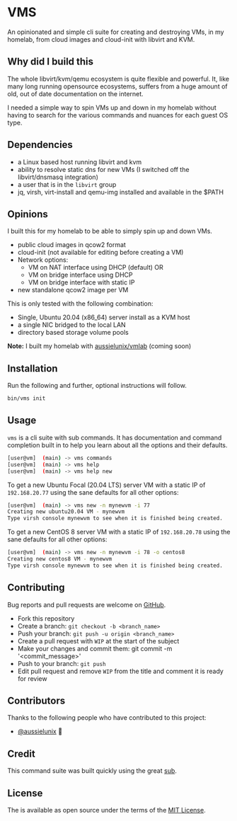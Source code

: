 # VMS

An opinionated and simple cli suite for creating and destroying VMs, in my homelab, from cloud images and cloud-init with libvirt and KVM.  

## Why did I build this

The whole libvirt/kvm/qemu ecosystem is quite flexible and powerful. It, like
many long running opensource ecosystems, suffers from a huge amount of old, out
of date documentation on the internet.

I needed a simple way to spin VMs up and down in my homelab without having to
search for the various commands and nuances for each guest OS type.

## Dependencies

* a Linux based host running libvirt and kvm
* ability to resolve static dns for new VMs (I switched off the libvirt/dnsmasq integration)
* a user that is in the `libvirt` group
* jq, virsh, virt-install and qemu-img installed and available in the $PATH

## Opinions

I built this for my homelab to be able to simply spin up and down VMs.

* public cloud images in qcow2 format
* cloud-init (not available for editing before creating a VM)
* Network options:
  * VM on NAT interface using DHCP (default) OR
  * VM on bridge interface using DHCP
  * VM on bridge interface with static IP
* new standalone qcow2 image per VM

This is only tested with the following combination:

* Single, Ubuntu 20.04 (x86_64) server install as a KVM host
* a single NIC bridged to the local LAN
* directory based storage volume pools

**Note:** I built my homelab with [aussielunix/vmlab](https://github.com/aussielunix/vmlab) (coming soon)

## Installation

Run the following and further, optional instructions will follow.

```bash
bin/vms init
```

## Usage

`vms` is a cli suite with sub commands. It has documentation and command completion built in to help you learn about all the options and their defaults.  

```bash
[user@vm]  (main) -> vms commands
[user@vm]  (main) -> vms help
[user@vm]  (main) -> vms help new
```

To get a new Ubuntu Focal (20.04 LTS) server VM with a static IP of `192.168.20.77` using the sane defaults for all other options:

```bash
[user@vm]  (main) -> vms new -n mynewvm -i 77
Creating new ubuntu20.04 VM - mynewvm
Type virsh console mynewvm to see when it is finished being created.
```

To get a new CentOS 8 server VM with a static IP of `192.168.20.78` using the sane defaults for all other options:

```bash
[user@vm]  (main) -> vms new -n mynewvm -i 78 -o centos8
Creating new centos8 VM - mynewvm
Type virsh console mynewvm to see when it is finished being created.
```

## Contributing

Bug reports and pull requests are welcome on [GitHub](https://github.com/aussielunix/vms).  

* Fork this repository
* Create a branch: `git checkout -b <branch_name>`
* Push your branch: `git push -u origin <branch_name>`
* Create a pull request with `WIP` at the start of the subject
* Make your changes and commit them: git commit -m '<commit_message>'
* Push to your branch: `git push`
* Edit pull request and remove `WIP` from the title and comment it is ready for review

## Contributors

Thanks to the following people who have contributed to this project:

* [@aussielunix](https://aussielunix.io) 🤠

## Credit

This command suite was built quickly using the great [sub](https://github.com/qrush/sub).

## License

The is available as open source under the terms of the [MIT License](LICENSE).
